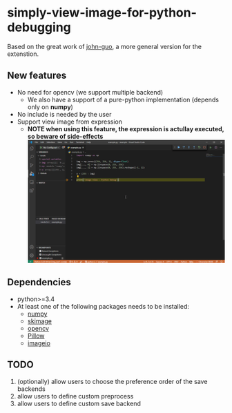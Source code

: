 # simply-view-image-for-python-debugging

Based on the great work of [john-guo](https://github.com/john-guo/simply-view-image-for-python-opencv-debugging), a more general version for the extenstion.

## New features

* No need for opencv (we support multiple backend)
  * We also have a support of a pure-python implementation (depends only on **numpy**)
* No include is needed by the user
* Support view image from expression
  * **NOTE when using this feature, the expression is actullay executed, so beware of side-effects**
  ![Expression View](expression-example.gif)
  

## Dependencies

* python>=3.4
* At least one of the following packages needs to be installed:
  - [numpy](https://pypi.org/project/numpy/)
  - [skimage](https://pypi.org/project/scikit-image/)
  - [opencv](https://pypi.org/project/opencv-python/)
  - [Pillow](https://pypi.org/project/Pillow/)
  - [imageio](https://pypi.org/project/imageio/)

## TODO
1. (optionally) allow users to choose the preference order of the save backends
1. allow users to define custom preprocess
1. allow users to define custom save backend
